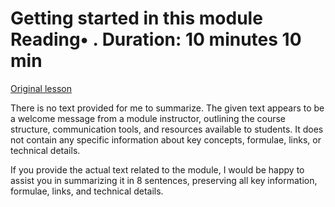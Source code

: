 # Getting started in this module Reading• . Duration: 10 minutes 10 min

[Original lesson](https://www.coursera.org/learn/uol-fundamentals-of-computer-science/supplement/kGBzX/getting-started-in-this-module)

There is no text provided for me to summarize. The given text appears to be a welcome message from a module instructor, outlining the course structure, communication tools, and resources available to students. It does not contain any specific information about key concepts, formulae, links, or technical details.

If you provide the actual text related to the module, I would be happy to assist you in summarizing it in 8 sentences, preserving all key information, formulae, links, and technical details.

